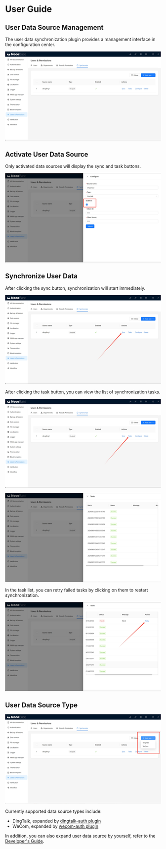 # User Guide

## User Data Source Management

The user data synchronization plugin provides a management interface in the configuration center.

![](./static/20240813134409.png)

## Activate User Data Source

Only activated data sources will display the sync and task buttons.

![](./static/20240813134707.png)

## Synchronize User Data

After clicking the sync button, synchronization will start immediately.

![](./static/20240813134818.png)

After clicking the task button, you can view the list of synchronization tasks.

![](./static/20240813135105.png)

![](./static/20240813134110.png)

In the task list, you can retry failed tasks by clicking on them to restart synchronization.

![](./static/20240813134933.png)

## User Data Source Type

![](./static/20240813133944.png)

Currently supported data source types include:

- DingTalk, expanded by [dingtalk-auth plugin](../auth-dingtalk/index.md)
- WeCom, expanded by [wecom-auth plugin](../auth-wecom/index.md)

In addition, you can also expand user data source by yourself, refer to the [Developer's Guide](./dev/guide.md).